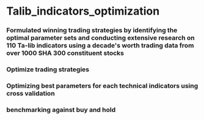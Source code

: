 Talib_indicators_optimization
===
###  Formulated winning trading strategies by identifying the optimal parameter sets and conducting extensive research on 110 Ta-lib indicators using a decade's worth trading data from over 1000 SHA 300 constituent stocks
### Optimize trading strategies
### Optimizing best parameters for each technical indicators using cross validation
### benchmarking against buy and hold
